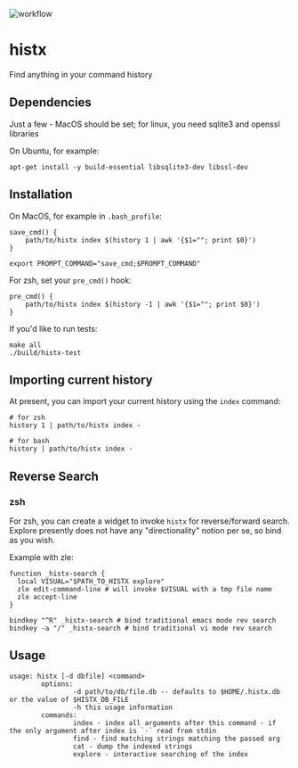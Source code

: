 ![workflow](https://github.com/jkmathes/histx/actions/workflows/c.yml/badge.svg)

# histx
Find anything in your command history

## Dependencies
Just a few - MacOS should be set; for linux, you need sqlite3 and openssl libraries

On Ubuntu, for example:
```
apt-get install -y build-essential libsqlite3-dev libssl-dev
```
## Installation
On MacOS, for example in `.bash_profile`:
```shell
save_cmd() {
    path/to/histx index $(history 1 | awk '{$1=""; print $0}')
}

export PROMPT_COMMAND="save_cmd;$PROMPT_COMMAND"
```

For zsh, set your `pre_cmd()` hook:
```shell
pre_cmd() {
    path/to/histx index $(history -1 | awk '{$1=""; print $0}')
}
```

If you'd like to run tests:
```shell
make all
./build/histx-test
```

## Importing current history

At present, you can import your current history using the `index` command:

```shell
# for zsh
history 1 | path/to/histx index -

# for bash
history | path/to/histx index -
```

## Reverse Search

### zsh

For zsh, you can create a widget to invoke `histx` for reverse/forward search.
Explore presently does not have any "directionality" notion per se, so bind
as you wish.

Example with zle:
```shell
function _histx-search {
  local VISUAL="$PATH_TO_HISTX explore"
  zle edit-command-line # will invoke $VISUAL with a tmp file name
  zle accept-line
}

bindkey "^R" _histx-search # bind traditional emacs mode rev search 
bindkey -a "/" _histx-search # bind traditional vi mode rev search
```

## Usage
```
usage: histx [-d dbfile] <command>
        options:
                -d path/to/db/file.db -- defaults to $HOME/.histx.db or the value of $HISTX_DB_FILE
                -h this usage information
        commands:
                index - index all arguments after this command - if the only argument after index is `-` read from stdin
                find - find matching strings matching the passed arg
                cat - dump the indexed strings
                explore - interactive searching of the index
```

